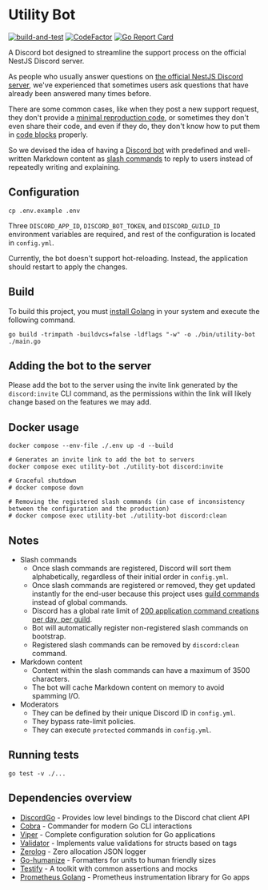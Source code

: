 # Utility Bot

[![build-and-test](https://github.com/nestjs-discord/utility-bot/actions/workflows/build-and-test.yaml/badge.svg)](https://github.com/nestjs-discord/utility-bot/actions/workflows/build-and-test.yaml)
[![CodeFactor](https://www.codefactor.io/repository/github/nestjs-discord/utility-bot/badge/main)](https://www.codefactor.io/repository/github/nestjs-discord/utility-bot/overview/main)
[![Go Report Card](https://goreportcard.com/badge/github.com/nestjs-discord/utility-bot)](https://goreportcard.com/report/github.com/nestjs-discord/utility-bot)

A Discord bot designed to streamline the support process on the official NestJS Discord server.

As people who usually answer questions on [the official NestJS Discord server](https://discord.gg/nestjs), we've experienced that sometimes users ask questions that have already been answered many times before.

There are some common cases, like when they post a new support request, they don't provide a [minimal reproduction code](https://minimum-reproduction.wtf/), or sometimes they don't even share their code, and even if they do, they don't know how to put them in [code blocks](https://gist.github.com/matthewzring/9f7bbfd102003963f9be7dbcf7d40e51#code-blocks) properly.

So we devised the idea of having a [Discord bot](https://discord.com/developers/docs/intro#bots-and-apps) with predefined and well-written Markdown content as [slash commands](https://discord.com/developers/docs/interactions/application-commands) to reply to users instead of repeatedly writing and explaining.

## Configuration

```shell
cp .env.example .env
```

Three `DISCORD_APP_ID`, `DISCORD_BOT_TOKEN`, and `DISCORD_GUILD_ID` environment variables are required, and rest of
the configuration is located in `config.yml`.

Currently, the bot doesn't support hot-reloading. Instead, the application should restart to apply the changes.

## Build

To build this project, you must [install Golang](https://go.dev/doc/install) in your system
and execute the following command.

```shell
go build -trimpath -buildvcs=false -ldflags "-w" -o ./bin/utility-bot ./main.go
```

## Adding the bot to the server

Please add the bot to the server using the invite link generated by the `discord:invite` CLI command,
as the permissions within the link will likely change based on the features we may add.

## Docker usage

```shell
docker compose --env-file ./.env up -d --build

# Generates an invite link to add the bot to servers
docker compose exec utility-bot ./utility-bot discord:invite

# Graceful shutdown
# docker compose down

# Removing the registered slash commands (in case of inconsistency between the configuration and the production)
# docker compose exec utility-bot ./utility-bot discord:clean
```

## Notes

- Slash commands
  - Once slash commands are registered, Discord will sort them alphabetically, regardless of their initial order in `config.yml`.
  - Once slash commands are registered or removed, they get updated instantly for the end-user because this project uses [guild commands](https://discord.com/developers/docs/interactions/application-commands#registering-a-command) instead of global commands.
  - Discord has a global rate limit of [200 application command creations per day, per guild](https://discord.com/developers/docs/interactions/application-commands#registering-a-command).
  - Bot will automatically register non-registered slash commands on bootstrap.
  - Registered slash commands can be removed by `discord:clean` command.
- Markdown content
  - Content within the slash commands can have a maximum of 3500 characters.
  - The bot will cache Markdown content on memory to avoid spamming I/O.
- Moderators
  - They can be defined by their unique Discord ID in `config.yml`.
  - They bypass rate-limit policies.
  - They can execute `protected` commands in `config.yml`.

## Running tests

```shell
go test -v ./...
```

## Dependencies overview

- [DiscordGo](https://github.com/bwmarrin/discordgo) - Provides low level bindings to the Discord chat client API
- [Cobra](https://github.com/spf13/cobra) - Commander for modern Go CLI interactions
- [Viper](https://github.com/spf13/viper) - Complete configuration solution for Go applications
- [Validator](https://github.com/go-playground/validator) - Implements value validations for structs based on tags
- [Zerolog](https://github.com/rs/zerolog) - Zero allocation JSON logger
- [Go-humanize](https://github.com/dustin/go-humanize) - Formatters for units to human friendly sizes
- [Testify](https://github.com/stretchr/testify) - A toolkit with common assertions and mocks
- [Prometheus Golang](https://github.com/prometheus/client_golang) - Prometheus instrumentation library for Go apps
